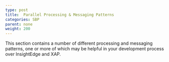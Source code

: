 ```yaml
---
type: post
title:  Parallel Processing & Messaging Patterns
categories: SBP
parent: none
weight: 200
---
```


This section contains a number of different processing and messaging patterns, one or more of which may be helpful in your development process over InsightEdge and XAP.

<!--
mini toc
-->
